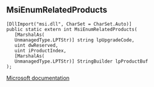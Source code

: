 ## MsiEnumRelatedProducts

```
[DllImport("msi.dll", CharSet = CharSet.Auto)]
public static extern int MsiEnumRelatedProducts(
   [MarshalAs(
   UnmanagedType.LPTStr)] string lpUpgradeCode,
   uint dwReserved,
   uint iProductIndex,
   [MarshalAs(
   UnmanagedType.LPTStr)] StringBuilder lpProductBuf
);
```

[Microsoft documentation](https://docs.microsoft.com/en-us/windows/win32/api/msi/nf-msi-msienumrelatedproductsw)
